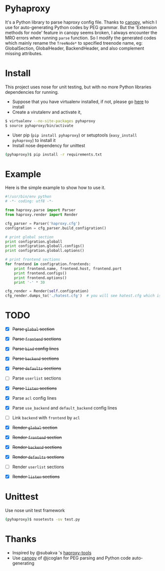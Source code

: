 # Pyhaproxy
It's a Python library to parse haproxy config file. Thanks to [canopy](https://github.com/jcoglan/canopy), which I use for auto-generating Python codes by PEG grammar. But the 'Extension methods for node' feature in canopy seems broken, I always encounter the MRO errors when running `parse` function. So I modify the generated codes which mainly rename the `TreeNode*` to specified treenode name, eg: GlobalSection, GlobalHeader, BackendHeader, and also complement missing attributes.


# Install
This project uses nose for unit testing, but with no more Python libraries dependencies for running.

* Suppose that you have virtualenv installed, if not, please go [here](https://virtualenv.readthedocs.org/en/latest/installation.html) to install
* Create a virutalenv and activate it,
```bash
$ virtualenv --no-site-packages pyhaproxy
$ source pyhaproxy/bin/activate
```
* User pip (`pip install pyhaproxy`) or setuptools (`easy_install pyhaproxy`) to install it
* Install nose dependency for unittest
```bash
(pyhaproxy)$ pip install -r requirements.txt
```


# Example
Here is the simple example to show how to use it.

```python
#!/usr/bin/env python
# -*- coding: utf8 -*-

from haproxy.parse import Parser
from haproxy.render import Render

cfg_parser = Parser('haproxy.cfg')
configration = cfg_parser.build_configration()

# print global section
print configration.globall
print configration.globall.configs()
print configration.globall.options()

# print frontend sections
for frontend in configration.frontends:
    print frontend.name, frontend.host, frontend.port
    print frontend.configs()
    print frontend.options()
    print '-' * 30

cfg_render = Render(self.configration)
cfg_render.dumps_to('./hatest.cfg')  # you will see hatest.cfg which is same to the `haproxy.cfg` parsed previously

```


# TODO
- [x] ~~Parse `global` section~~
- [x] ~~Parse `frontend` sections~~
- [x] ~~Parse `bind` config lines~~
- [x] ~~Parse `backend` sections~~
- [x] ~~Parse `defaults` sections~~
- [ ] Parse `userlist` sections
- [x] ~~Parse `listen` sections~~
- [x] Parse `acl` config lines
- [x] Parse `use_backend` and `default_backend` config lines
- [ ] Link `backend` with `frontend` by `acl`
- [x] ~~Render `global` section~~
- [x] ~~Render `frontend` section~~
- [x] ~~Render `backend` sections~~
- [x] ~~Render `defaults` sections~~
- [ ] Render `userlist` sections
- [x] ~~Render `listen` sections~~


# Unittest
Use nose unit test framework
```bash
(pyhaproxy)$ nosetests -sv test.py
```


# Thanks
* Inspired by @subakva 's [haproxy-tools](https://github.com/subakva/haproxy-tools)
* Use [canopy](https://github.com/jcoglan/canopy) of @jcoglan for PEG parsing and Python code auto-generating
